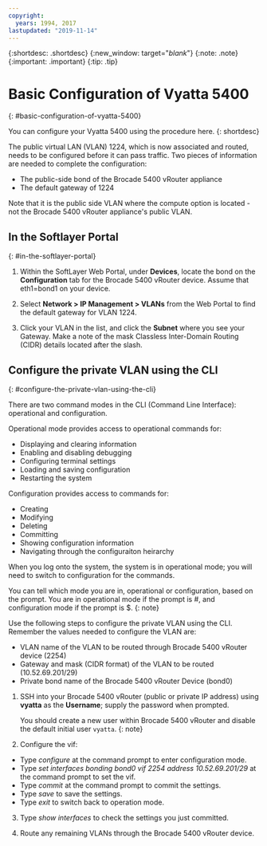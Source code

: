 ```yaml
---
copyright:
  years: 1994, 2017
lastupdated: "2019-11-14"
---
```


{:shortdesc: .shortdesc}
{:new_window: target="_blank_"}
{:note: .note}
{:important: .important}
{:tip: .tip}

# Basic Configuration of Vyatta 5400
{: #basic-configuration-of-vyatta-5400}

You can configure your Vyatta 5400 using the procedure here.
{: shortdesc}

The public virtual LAN (VLAN) 1224, which is now associated and routed, needs to be configured before it can pass traffic. Two pieces of information are needed to complete the configuration:

  * The public-side bond of the Brocade 5400 vRouter appliance
  * The default gateway of 1224

Note that it is the public side VLAN where the compute option is located - not the Brocade 5400 vRouter appliance's public VLAN.

## In the Softlayer Portal
{: #in-the-softlayer-portal}

1. Within the SoftLayer Web Portal, under **Devices**, locate the bond on the **Configuration** tab for the Brocade 5400 vRouter device. Assume that eth1=bond1 on your device.

2. Select **Network > IP Management > VLANs** from the Web Portal to find the default gateway for VLAN 1224.

3. Click your VLAN in the list, and click the **Subnet** where you see your Gateway. Make a note of the mask Classless Inter-Domain Routing (CIDR) details located after the slash.

## Configure the private VLAN using the CLI
{: #configure-the-private-vlan-using-the-cli}

There are two command modes in the CLI (Command Line Interface): operational and configuration.

Operational mode provides access to operational commands for:

  * Displaying and clearing information
  * Enabling and disabling debugging
  * Configuring terminal settings
  * Loading and saving configuration
  * Restarting the system

Configuration provides access to commands for:

  * Creating
  * Modifying
  * Deleting
  * Committing
  * Showing configuration information
  * Navigating through the configuraiton heirarchy

When you log onto the system, the system is in operational mode; you will need to switch to configuration for the commands.

You can tell which mode you are in, operational or configuration, based on the prompt. You are in operational mode if the prompt is #, and configuration mode if the prompt is $.
{: note}

Use the following steps to configure the private VLAN using the CLI. Remember the values needed to configure the VLAN are:

  * VLAN name of the VLAN to be routed through Brocade 5400 vRouter device (2254)
  * Gateway and mask (CIDR format) of the VLAN to be routed (10.52.69.201/29)
  * Private bond name of the Brocade 5400 vRouter Device (bond0)

1. SSH into your Brocade 5400 vRouter (public or private IP address) using **vyatta** as the **Username**; supply the password when prompted.

   You should create a new user within Brocade 5400 vRouter and disable the default initial user `vyatta`.
   {: note}

2. Configure the vif:

  * Type *configure* at the command prompt to enter configuration mode.
  * Type *set interfaces bonding bond0 vif 2254 address 10.52.69.201/29* at the command prompt to set the vif.
  * Type *commit* at the command prompt to commit the settings.
  * Type *save* to save the settings.
  * Type *exit* to switch back to operation mode.

3. Type *show interfaces* to check the settings you just committed.

4. Route any remaining VLANs through the Brocade 5400 vRouter device.
